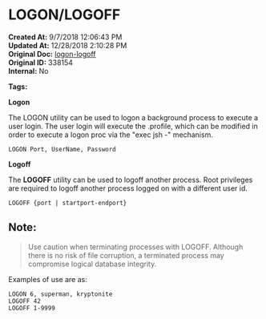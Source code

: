 # LOGON/LOGOFF

**Created At:** 9/7/2018 12:06:43 PM  
**Updated At:** 12/28/2018 2:10:28 PM  
**Original Doc:** [logon-logoff](https://docs.jbase.com/46963-utilities/logon-logoff)  
**Original ID:** 338154  
**Internal:** No  

**Tags:**
<badge text='utility' vertical='middle' />
<badge text='logon/logoff' vertical='middle' />
<badge text='logoff' vertical='middle' />
<badge text='logon' vertical='middle' />

**Logon**

The LOGON utility can be used to logon a background process to execute a user login. The user login will execute the .profile, which can be modified in order to execute a logon proc via the "exec jsh -" mechanism.

```
LOGON Port, UserName, Password
```



**Logoff**

The **LOGOFF** utility can be used to logoff another process. Root privileges are required to logoff another process logged on with a different user id.

```
LOGOFF {port | startport-endport}
```



## Note: 


> Use caution when terminating processes with LOGOFF. Although there is no risk of file corruption, a terminated process may compromise logical database integrity.




Examples of use are as:

```
LOGON 6, superman, kryptonite
LOGOFF 42
LOGOFF 1-9999
```
